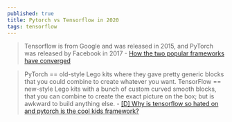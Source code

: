 ```yaml
---
published: true
title: Pytorch vs Tensorflow in 2020
tags: tensorflow
---
```

> Tensorflow is from Google and was released in 2015, and PyTorch was released by Facebook in 2017 - [How the two popular frameworks have converged](https://towardsdatascience.com/pytorch-vs-tensorflow-in-2020-fe237862fae1)

>  PyTorch == old-style Lego kits where they gave pretty generic blocks that you could combine to create whatever you want. TensorFlow == new-style Lego kits with a bunch of custom curved smooth blocks, that you can combine to create the exact picture on the box; but is awkward to build anything else. - [[D] Why is tensorflow so hated on and pytorch is the cool kids framework?](https://www.reddit.com/r/MachineLearning/comments/m3boyo/d_why_is_tensorflow_so_hated_on_and_pytorch_is/)
